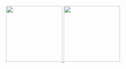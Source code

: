 <p align="center">
<a href="https://github.com/Jess-Curti">
<img height="150em" src="https://github-readme-stats-eight-theta.vercel.app/api?username=leocaliope&show_icons=true&theme=algolia&include_all_commits=true&count_private=true"/>
<img height="150em" src="https://github-readme-stats-eight-theta.vercel.app/api/top-langs/?username=leocaliope&layout=compact&langs_count=5&theme=algolia"/>
</a>
</p>
